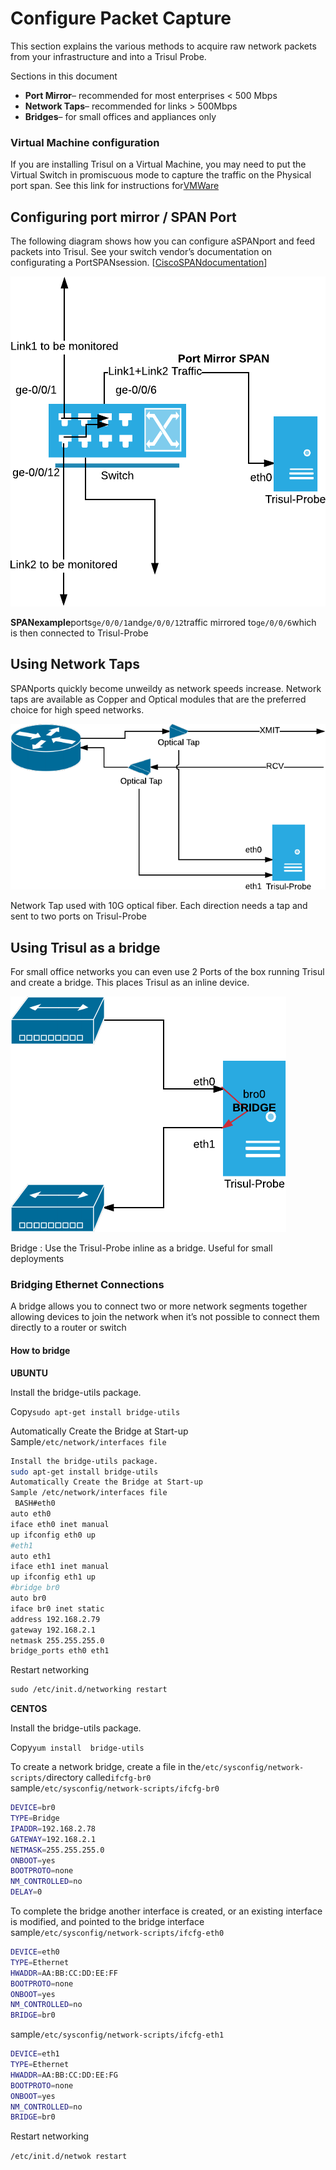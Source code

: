 # Configure Packet Capture

This section explains the various methods to acquire raw network packets from your infrastructure and into a Trisul Probe.

Sections in this document

- **Port Mirror**– recommended for most enterprises < 500 Mbps
- **Network Taps**– recommended for links > 500Mbps
- **Bridges**– for small offices and appliances only

### Virtual Machine configuration

If you are installing Trisul on a Virtual Machine, you may need to put the Virtual Switch in promiscuous mode to capture the traffic on the Physical port span. See this link for instructions for[VMWare](https://kb.vmware.com/s/article/1004099)

## Configuring port mirror / SPAN Port

The following diagram shows how you can configure aSPANport and feed packets into Trisul. See your switch vendor’s documentation on configurating a PortSPANsession. [[CiscoSPANdocumentation](https://www.cisco.com/c/en/us/support/docs/switches/catalyst-6500-series-switches/10570-41.html)]

![](images/portmirror.png)

**SPANexample**ports`ge/0/0/1`and`ge/0/0/12`traffic mirrored to`ge/0/0/6`which is then connected to Trisul-Probe

## Using Network Taps

SPANports quickly become unweildy as network speeds increase. Network taps are available as Copper and Optical modules that are the preferred choice for high speed networks.

![](images/networktap.png)

Network Tap used with 10G optical fiber. Each direction needs a tap and sent to two ports on Trisul-Probe

## Using Trisul as a bridge

For small office networks you can even use 2 Ports of the box running Trisul and create a bridge. This places Trisul as an inline device.

![](images/bridge.png)

Bridge : Use the Trisul-Probe inline as a bridge. Useful for small deployments

### Bridging Ethernet Connections

A bridge allows you to connect two or more network segments together allowing devices to join the network when it’s not possible to connect them directly to a router or switch

#### How to bridge

**UBUNTU**

Install the bridge-utils package.

Copy`sudo apt-get install bridge-utils`

Automatically Create the Bridge at Start-up  
Sample`/etc/network/interfaces file`

```bash
Install the bridge-utils package.
sudo apt-get install bridge-utils
Automatically Create the Bridge at Start-up
Sample /etc/network/interfaces file
 BASH#eth0
auto eth0
iface eth0 inet manual
up ifconfig eth0 up
#eth1
auto eth1
iface eth1 inet manual
up ifconfig eth1 up
#bridge br0
auto br0
iface br0 inet static
address 192.168.2.79
gateway 192.168.2.1
netmask 255.255.255.0
bridge_ports eth0 eth1
```

Restart networking

```xml
sudo /etc/init.d/networking restart
```

**CENTOS**

Install the bridge-utils package.

Copy`yum install  bridge-utils`

To create a network bridge, create a file in the`/etc/sysconfig/network-scripts/`directory called`ifcfg-br0`  
sample`/etc/sysconfig/network-scripts/ifcfg-br0`

```bash
DEVICE=br0
TYPE=Bridge
IPADDR=192.168.2.78
GATEWAY=192.168.2.1
NETMASK=255.255.255.0
ONBOOT=yes
BOOTPROTO=none
NM_CONTROLLED=no
DELAY=0
```

To complete the bridge another interface is created, or an existing interface is modified, and pointed to the bridge interface sample`/etc/sysconfig/network-scripts/ifcfg-eth0`

```bash
DEVICE=eth0
TYPE=Ethernet
HWADDR=AA:BB:CC:DD:EE:FF
BOOTPROTO=none
ONBOOT=yes
NM_CONTROLLED=no
BRIDGE=br0
```

sample`/etc/sysconfig/network-scripts/ifcfg-eth1`

```bash
DEVICE=eth1
TYPE=Ethernet
HWADDR=AA:BB:CC:DD:EE:FG
BOOTPROTO=none
ONBOOT=yes
NM_CONTROLLED=no
BRIDGE=br0
```

Restart networking

`/etc/init.d/netwok restart`
